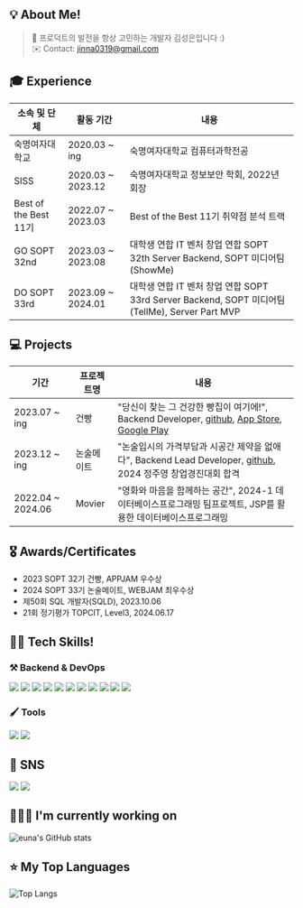 <h2>💡 About Me!  </h2>

> 💜 프로덕트의 발전을 항상 고민하는 개발자 김성은입니다 :)
> <br>
> ✉️ Contact: jinna0319@gmail.com

<h2>🎓 Experience</h2>

| 소속 및 단체          | 활동 기간         | 내용                                                                                           |
| --------------------- | ----------------- | ---------------------------------------------------------------------------------------------- |
| 숙명여자대학교        | 2020.03 ~ ing     | 숙명여자대학교 컴퓨터과학전공                                                                  |
| SISS                  | 2020.03 ~ 2023.12 | 숙명여자대학교 정보보안 학회, 2022년 회장                                                      |
| Best of the Best 11기 | 2022.07 ~ 2023.03 | Best of the Best 11기 취약점 분석 트랙                                                         |
| GO SOPT 32nd          | 2023.03 ~ 2023.08 | 대학생 연합 IT 벤처 창업 연합 SOPT 32th Server Backend, SOPT 미디어팀(ShowMe)                  |
| DO SOPT 33rd          | 2023.09 ~ 2024.01 | 대학생 연합 IT 벤처 창업 연합 SOPT 33rd Server Backend, SOPT 미디어팀(TellMe), Server Part MVP |

<h2>💻 Projects</h3>

| 기간              | 프로젝트명            | 내용          |
| ----------------- | --------------------- | ------------- |
| 2023.07 ~ ing | 건빵                  | "당신이 찾는 그 건강한 빵집이 여기에!", Backend Developer, <a href="https://github.com/GEON-PPANG/GEON-PPANG-SERVER">github</a>, <a href="https://apps.apple.com/kr/app/%EA%B1%B4%EB%B9%B5-%EB%8B%B9%EC%8B%A0%EC%9D%B4-%EC%B0%BE%EB%8A%94-%EA%B7%B8-%EA%B1%B4%EA%B0%95%ED%95%9C-%EB%B9%B5%EC%A7%91%EC%9D%B4-%EC%97%AC%EA%B8%B0%EC%97%90/id6467130761">App Store</a>, <a href="https://play.google.com/store/apps/details?id=com.sopt.geonppang&pli=1">Google Play</a> |
| 2023.12 ~ ing | 논술메이트            | "논술입시의 가격부담과 시공간 제약을 없애다", Backend Lead Developer, <a href="https://github.com/nonsoolmate-official/nonsoolmate-server">github</a>, 2024 정주영 창업경진대회 합격  |
| 2022.04 ~ 2024.06 | Movier                | "영화와 마음을 함께하는 공간", 2024-1 데이터베이스프로그래밍 팀프로젝트, JSP를 활용한 데이터베이스프로그래밍 |

<h2>🎖️ Awards/Certificates</h2>

- 2023 SOPT 32기 건빵, APPJAM 우수상
  <br/>
- 2024 SOPT 33기 논술메이트, WEBJAM 최우수상
  <br/>
- 제50회 SQL 개발자(SQLD), 2023.10.06
  <br>
- 21회 정기평가 TOPCIT, Level3, 2024.06.17

<h2>👨‍💻 Tech Skills!  </h2>
<h3>⚒ Backend & DevOps</h3>
<div>
<img src ="https://img.shields.io/badge/Python-blue.svg?&style=for-the-badge&logo=Python&logoColor=white"/> <img src ="https://img.shields.io/badge/java-%23ED8B00.svg?style=for-the-badge&logo=openjdk&logoColor=white"/> <img src="https://img.shields.io/badge/mysql-4479A1?style=for-the-badge&logo=mysql&logoColor=white"> <img src="https://img.shields.io/badge/awsec2-232F3E?style=for-the-badge&logo=amazonec2&logoColor=white"> <img src="https://img.shields.io/badge/gradle-02303A?style=for-the-badge&logo=gradle&logoColor=white"> <img src="https://img.shields.io/badge/nginx-%23009639.svg?style=for-the-badge&logo=nginx&logoColor=white"> <img src="https://img.shields.io/badge/github%20actions-%232671E5.svg?style=for-the-badge&logo=githubactions&logoColor=white"> <img src="https://img.shields.io/badge/docker-2496ED?style=for-the-badge&logo=docker&logoColor=white"> <img src="https://img.shields.io/badge/redis-DC382D?style=for-the-badge&logo=redis&logoColor=white"> <img src="https://img.shields.io/badge/awss3-569A31?style=for-the-badge&logo=amazons3&logoColor=white"> <img src="https://img.shields.io/badge/awsrds-527FFF?style=for-the-badge&logo=amazonrds&logoColor=white">
</div>

<h3> 🖌️ Tools </h3> 
<div></dev><img src="https://img.shields.io/badge/VS Code-007ACC?style=for-the-badge&logo=Visual Studio Code&logoColor=white" /> <img src="https://img.shields.io/badge/IntelliJ IDEA-2C2255?style=for-the-badge&logo=IntelliJ IDEA&logoColor=white" />
</div>


<h2>📝 SNS </h2>
<div>
<a href="https://velog.io/@euna"><img src ="https://img.shields.io/badge/Velog-20C997.svg?&style=for-the-badge&logo=Velog&logoColor=white"/></a>
<a href="https://github.com/sung-silver/"><img src ="https://img.shields.io/badge/Github-181717.svg?&style=for-the-badge&logo=GitHub&logoColor=white"/></a>
</div>

<h2>👩🏻‍💻 I'm currently working on</h2>

![euna's GitHub stats](https://github-readme-stats.vercel.app/api?username=sung-silver&theme=dracula)

<h2>⭐️ My Top Languages</h2>

![Top Langs](https://github-readme-stats.vercel.app/api/top-langs/?username=sung-silver&layout=compact&theme=dracula)
